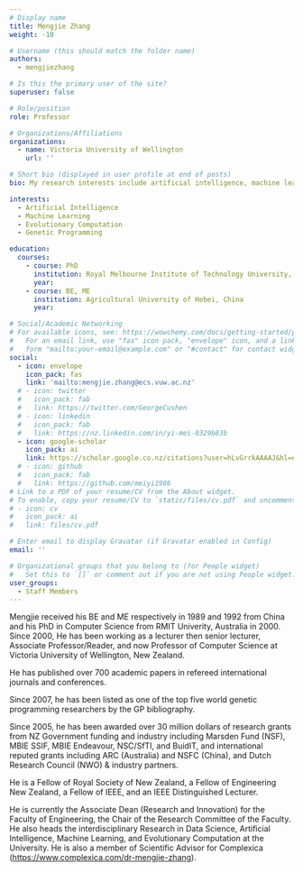 ```yaml
---
# Display name
title: Mengjie Zhang
weight: -10

# Username (this should match the folder name)
authors:
  - mengjiezhang

# Is this the primary user of the site?
superuser: false

# Role/position
role: Professor

# Organizations/Affiliations
organizations:
  - name: Victoria University of Wellington
    url: ''

# Short bio (displayed in user profile at end of posts)
bio: My research interests include artificial intelligence, machine learning, evolutionary computation and genetic programming.

interests:
  - Artificial Intelligence
  - Machine Learning
  - Evolutionary Computation
  - Genetic Programming

education:
  courses:
    - course: PhD
      institution: Royal Melbourne Institute of Technology University, Australia
      year: 
    - course: BE, ME
      institution: Agricultural University of Hebei, China
      year: 

# Social/Academic Networking
# For available icons, see: https://wowchemy.com/docs/getting-started/page-builder/#icons
#   For an email link, use "fas" icon pack, "envelope" icon, and a link in the
#   form "mailto:your-email@example.com" or "#contact" for contact widget.
social:
  - icon: envelope
    icon_pack: fas
    link: 'mailto:mengjie.zhang@ecs.vuw.ac.nz'
  # - icon: twitter
  #   icon_pack: fab
  #   link: https://twitter.com/GeorgeCushen
  # - icon: linkedin
  #   icon_pack: fab
  #   link: https://nz.linkedin.com/in/yi-mei-0329b83b
  - icon: google-scholar
    icon_pack: ai
    link: https://scholar.google.co.nz/citations?user=hLvGrrkAAAAJ&hl=en
  # - icon: github
  #   icon_pack: fab
  #   link: https://github.com/meiyi1986
# Link to a PDF of your resume/CV from the About widget.
# To enable, copy your resume/CV to `static/files/cv.pdf` and uncomment the lines below.
# - icon: cv
#   icon_pack: ai
#   link: files/cv.pdf

# Enter email to display Gravatar (if Gravatar enabled in Config)
email: ''

# Organizational groups that you belong to (for People widget)
#   Set this to `[]` or comment out if you are not using People widget.
user_groups:
  - Staff Members
---
```


Mengjie received his BE and ME respectively in 1989 and 1992 from China and his PhD in Computer Science from RMIT Univerity, Australia in 2000. Since 2000, He has been working as a lecturer then senior lecturer, Associate Professor/Reader, and now Professor of Computer Science at Victoria University of Wellington, New Zealand.

He has published over 700 academic papers in refereed international journals and conferences.

Since 2007, he has been listed as one of the top five world genetic programming researchers by the GP bibliography.

Since 2005, he has been awarded over 30 million dollars of research grants from NZ Government funding and industry including Marsden Fund (NSF), MBIE SSIF, MBIE Endeavour, NSC/SfTI, and BuidIT, and international reputed grants including ARC (Australia) and NSFC (China), and Dutch Research Council (NWO) & industry partners. 

He is a Fellow of Royal Society of New Zealand, a Fellow of Engineering New Zealand, a Fellow of IEEE, and an IEEE Distinguished Lecturer.

He is currently the Associate Dean (Research and Innovation) for the Faculty of Engineering, the Chair of the Research Committee of the Faculty. He also heads the interdisciplinary Research in Data Science, Artificial Intelligence, Machine Learning, and Evolutionary Computation at the University. He is also a member of Scientific Advisor for Complexica (https://www.complexica.com/dr-mengjie-zhang).

